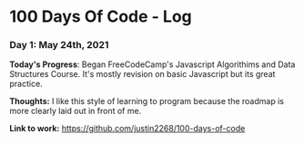 # 100 Days Of Code - Log

### Day 1: May 24th, 2021


**Today's Progress**: Began FreeCodeCamp's Javascript Algorithims and Data Structures Course. 
It's mostly revision on basic Javascript but its great practice.

**Thoughts:** 
I like this style of learning to program because the roadmap is more clearly laid out in front of me.

**Link to work:** 
https://github.com/justin2268/100-days-of-code


